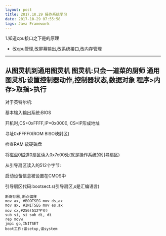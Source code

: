 ```yaml
---
layout: post
title: 2017.10.29 操作系统学习
date: 2017-10-29 07:55:58
tags: Java Framework
---
```

1.知道cpu接口之下是的原理
- 改cpu管理,改屏幕输出,改系统接口,改内存管理
---
从图灵机到通用图灵机
图灵机:只会一道菜的厨师
通用图灵机:设置控制器动作,控制器状态,数据对象
程序>内存>取指>执行
---
对于英特尔机:

基本输入输出系统:BIOS

开机时,CS+0xFFFF,IP=0x0000, CS+IP形成地址

寻址0xFFFF0(ROM BISO映射区)

检查RAM 软硬磁盘

将磁盘0磁道0扇区读入0x7c00处(就是操作系统的引导扇区)

从引导扇区读入的512个字节:

启动设备信息被设置在CMOS中

引导扇区代码:bootsect.s(引导扇区,s是汇编语言)
```
断寄存器,断点偏移
mov ax, #BOOTSEG mov ds,ax
mov ax, #INITSEG mov es,ax
mov cx,#256(512字节)
sub si, si sub di, di
rep movw
jmpi go,INITSET
boot工作:读setup,读system
```
